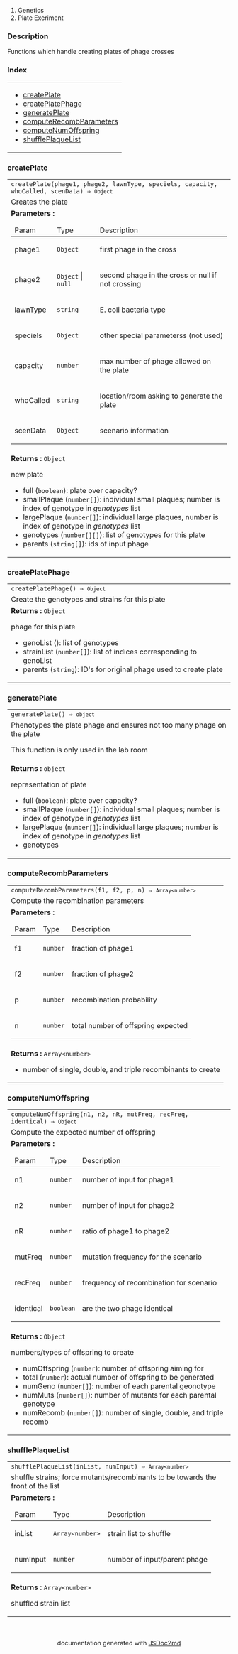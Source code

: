   <ol class="breadcrumb">
    <li>Genetics</li>
  <li>Plate Exeriment</li>
</ol>
  <p class="comment">
    <h3>Description</h3>
  </p>
  <p class="comment">
    Functions which handle creating plates of phage crosses
  </p>
<section>
  <h3 id="index">Index</h3>
  <table class="table table-sm table-bordered index-table">
    <tbody>
      <tr>
        <td class="col-md-4">
          <ul class="index-list">
<li>
                <a href="#module_Plate Exeriment.createPlate">createPlate</a>
              </li>
<li>
                <a href="#module_Plate Exeriment.createPlatePhage">createPlatePhage</a>
              </li>
<li>
                <a href="#module_Plate Exeriment.generatePlate">generatePlate</a>
              </li>
<li>
                <a href="#module_Plate Exeriment..computeRecombParameters">computeRecombParameters</a>
              </li>
<li>
                <a href="#module_Plate Exeriment..computeNumOffspring">computeNumOffspring</a>
              </li>
<li>
                <a href="#module_Plate Exeriment..shufflePlaqueList">shufflePlaqueList</a>
              </li>
          </ul>
        </td>
      </tr>
    </tbody>
  </table>
</section>
  <section>
  <a name="module_Plate Exeriment.createPlate"></a>
    <h3 id=createPlate>createPlate</h3>
  <table class="table table-sm table-bordered">
    <tbody>
      <tr>
        <td class="col-md-4"><code>createPlate(phage1, phage2, lawnType, speciels, capacity, whoCalled, scenData) ⇒ <code>Object</code></code></td>
      </tr>
        <tr>
          <td class="col-md-4">
            <div class="io-description">Creates the plate</div>
          </td>
        </tr>
        <tr>
          <td class="col-md-4">
              <div class="io-description">
                <b>Parameters :</b> <table class="params">
  <thead>
    <tr>
        <td>Param</td>
        <td>Type</td>
        <td>Description</td>
    </tr>
  </thead>
  <tbody>
<tr>
        <td>phage1</td><td><code>Object</code></td><td><p>first phage in the cross</p>
</td>
      </tr><tr>
        <td>phage2</td><td><code>Object</code> | <code>null</code></td><td><p>second phage in the cross or null if not crossing</p>
</td>
      </tr><tr>
        <td>lawnType</td><td><code>string</code></td><td><p>E. coli bacteria type</p>
</td>
      </tr><tr>
        <td>speciels</td><td><code>Object</code></td><td><p>other special parameterss (not used)</p>
</td>
      </tr><tr>
        <td>capacity</td><td><code>number</code></td><td><p>max number of phage allowed on the plate</p>
</td>
      </tr><tr>
        <td>whoCalled</td><td><code>string</code></td><td><p>location/room asking to generate the plate</p>
</td>
      </tr><tr>
        <td>scenData</td><td><code>Object</code></td><td><p>scenario information</p>
</td>
      </tr>  </tbody>
</table>

</div>
          </td>
        </tr>
        <tr>
          <td class="col-md-4">
              <div class="io-description"><b>Returns : </b> <code>Object</code>    <div class="io-description">
    <p>new plate</p>
<ul>
<li>full (<code>boolean</code>): plate over capacity?</li>
<li>smallPlaque (<code>number[]</code>): individual small plaques; number is index of genotype in <em>genotypes</em> list</li>
<li>largePlaque (<code>number[]</code>): individual large plaques, number is index of genotype in <em>genotypes</em> list</li>
<li>genotypes (<code>number[][]</code>): list of genotypes for this plate</li>
<li>parents (<code>string[]</code>): ids of input phage</li>
</ul>
</div>
</div>
          </td>
        </tr>
    </tbody>
  </table>
</section>
  <section>
  <a name="module_Plate Exeriment.createPlatePhage"></a>
    <h3 id=createPlatePhage>createPlatePhage</h3>
  <table class="table table-sm table-bordered">
    <tbody>
      <tr>
        <td class="col-md-4"><code>createPlatePhage() ⇒ <code>Object</code></code></td>
      </tr>
        <tr>
          <td class="col-md-4">
            <div class="io-description">Create the genotypes and strains for this plate</div>
          </td>
        </tr>
        <tr>
          <td class="col-md-4">
              <div class="io-description"><b>Returns : </b> <code>Object</code>    <div class="io-description">
    <p>phage for this plate</p>
<ul>
<li>genoList (): list of genotypes</li>
<li>strainList (<code>number[]</code>): list of indices corresponding to genoList</li>
<li>parents (<code>string</code>): ID&#39;s for original phage used to create plate</li>
</ul>
</div>
</div>
          </td>
        </tr>
    </tbody>
  </table>
</section>
  <section>
  <a name="module_Plate Exeriment.generatePlate"></a>
    <h3 id=generatePlate>generatePlate</h3>
  <table class="table table-sm table-bordered">
    <tbody>
      <tr>
        <td class="col-md-4"><code>generatePlate() ⇒ <code>object</code></code></td>
      </tr>
        <tr>
          <td class="col-md-4">
            <div class="io-description">Phenotypes the plate phage and ensures not too many phage on the plate

This function is only used in the lab room</div>
          </td>
        </tr>
        <tr>
          <td class="col-md-4">
              <div class="io-description"><b>Returns : </b> <code>object</code>    <div class="io-description">
    <p>representation of plate</p>
<ul>
<li>full (<code>boolean</code>): plate over capacity?</li>
<li>smallPlaque (<code>number[]</code>): individual small plaques; number is index of genotype in <em>genotypes</em> list</li>
<li>largePlaque (<code>number[]</code>): individual large plaques; number is index of genotype in <em>genotypes</em> list</li>
<li>genotypes</li>
</ul>
</div>
</div>
          </td>
        </tr>
    </tbody>
  </table>
</section>
  <section>
  <a name="module_Plate Exeriment..computeRecombParameters"></a>
    <h3 class="text-info" id=computeRecombParameters>computeRecombParameters</h3>
  <table class="table table-sm table-bordered">
    <tbody>
      <tr>
        <td class="col-md-4"><code>computeRecombParameters(f1, f2, p, n) ⇒ <code>Array&lt;number&gt;</code></code></td>
      </tr>
        <tr>
          <td class="col-md-4">
            <div class="io-description">Compute the recombination parameters</div>
          </td>
        </tr>
        <tr>
          <td class="col-md-4">
              <div class="io-description">
                <b>Parameters :</b> <table class="params">
  <thead>
    <tr>
        <td>Param</td>
        <td>Type</td>
        <td>Description</td>
    </tr>
  </thead>
  <tbody>
<tr>
        <td>f1</td><td><code>number</code></td><td><p>fraction of phage1</p>
</td>
      </tr><tr>
        <td>f2</td><td><code>number</code></td><td><p>fraction of phage2</p>
</td>
      </tr><tr>
        <td>p</td><td><code>number</code></td><td><p>recombination probability</p>
</td>
      </tr><tr>
        <td>n</td><td><code>number</code></td><td><p>total number of offspring expected</p>
</td>
      </tr>  </tbody>
</table>

</div>
          </td>
        </tr>
        <tr>
          <td class="col-md-4">
              <div class="io-description"><b>Returns : </b> <code>Array&lt;number&gt;</code>    <div class="io-description">
    <ul>
<li>number of single, double, and triple recombinants to create</li>
</ul>
</div>
</div>
          </td>
        </tr>
    </tbody>
  </table>
</section>
  <section>
  <a name="module_Plate Exeriment..computeNumOffspring"></a>
    <h3 class="text-info" id=computeNumOffspring>computeNumOffspring</h3>
  <table class="table table-sm table-bordered">
    <tbody>
      <tr>
        <td class="col-md-4"><code>computeNumOffspring(n1, n2, nR, mutFreq, recFreq, identical) ⇒ <code>Object</code></code></td>
      </tr>
        <tr>
          <td class="col-md-4">
            <div class="io-description">Compute the expected number of offspring</div>
          </td>
        </tr>
        <tr>
          <td class="col-md-4">
              <div class="io-description">
                <b>Parameters :</b> <table class="params">
  <thead>
    <tr>
        <td>Param</td>
        <td>Type</td>
        <td>Description</td>
    </tr>
  </thead>
  <tbody>
<tr>
        <td>n1</td><td><code>number</code></td><td><p>number of input for phage1</p>
</td>
      </tr><tr>
        <td>n2</td><td><code>number</code></td><td><p>number of input for phage2</p>
</td>
      </tr><tr>
        <td>nR</td><td><code>number</code></td><td><p>ratio of phage1 to phage2</p>
</td>
      </tr><tr>
        <td>mutFreq</td><td><code>number</code></td><td><p>mutation frequency for the scenario</p>
</td>
      </tr><tr>
        <td>recFreq</td><td><code>number</code></td><td><p>frequency of recombination for scenario</p>
</td>
      </tr><tr>
        <td>identical</td><td><code>boolean</code></td><td><p>are the two phage identical</p>
</td>
      </tr>  </tbody>
</table>

</div>
          </td>
        </tr>
        <tr>
          <td class="col-md-4">
              <div class="io-description"><b>Returns : </b> <code>Object</code>    <div class="io-description">
    <p>numbers/types of offspring to create</p>
<ul>
<li>numOffspring (<code>number</code>): number of offspring aiming for</li>
<li>total (<code>number</code>): actual number of offspring to be generated</li>
<li>numGeno (<code>number[]</code>): number of each parental geonotype</li>
<li>numMuts (<code>number[]</code>): number of mutants for each parental genotype</li>
<li>numRecomb (<code>number[]</code>): number of single, double, and triple recomb</li>
</ul>
</div>
</div>
          </td>
        </tr>
    </tbody>
  </table>
</section>
  <section>
  <a name="module_Plate Exeriment..shufflePlaqueList"></a>
    <h3 class="text-info" id=shufflePlaqueList>shufflePlaqueList</h3>
  <table class="table table-sm table-bordered">
    <tbody>
      <tr>
        <td class="col-md-4"><code>shufflePlaqueList(inList, numInput) ⇒ <code>Array&lt;number&gt;</code></code></td>
      </tr>
        <tr>
          <td class="col-md-4">
            <div class="io-description">shuffle strains; force mutants/recombinants to be towards the front of the list</div>
          </td>
        </tr>
        <tr>
          <td class="col-md-4">
              <div class="io-description">
                <b>Parameters :</b> <table class="params">
  <thead>
    <tr>
        <td>Param</td>
        <td>Type</td>
        <td>Description</td>
    </tr>
  </thead>
  <tbody>
<tr>
        <td>inList</td><td><code>Array&lt;number&gt;</code></td><td><p>strain list to shuffle</p>
</td>
      </tr><tr>
        <td>numInput</td><td><code>number</code></td><td><p>number of input/parent phage</p>
</td>
      </tr>  </tbody>
</table>

</div>
          </td>
        </tr>
        <tr>
          <td class="col-md-4">
              <div class="io-description"><b>Returns : </b> <code>Array&lt;number&gt;</code>    <div class="io-description">
    <p>shuffled strain list</p>
</div>
</div>
          </td>
        </tr>
    </tbody>
  </table>
</section>
<section style="margin-top:50px;text-align:center;">
documentation generated with <a href="https://github.com/jsdoc2md/jsdoc-to-markdown/">JSDoc2md</a>
</section>
